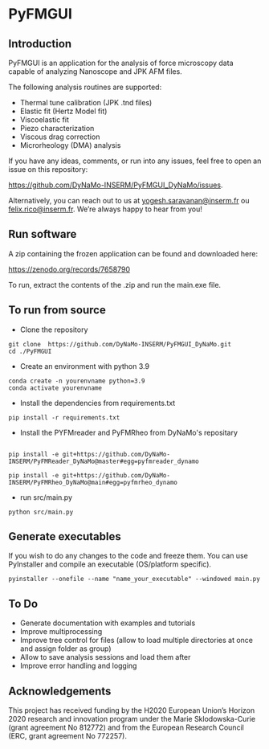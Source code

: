 # PyFMGUI

## Introduction
PyFMGUI is an application for the analysis of force microscopy data capable of analyzing Nanoscope and JPK AFM files.

The following analysis routines are supported:
- Thermal tune calibration (JPK .tnd files)
- Elastic fit (Hertz Model fit)
- Viscoelastic fit
- Piezo characterization
- Viscous drag correction
- Microrheology (DMA) analysis

If you have any ideas, comments, or run into any issues, feel free to open an issue on this repository: 

https://github.com/DyNaMo-INSERM/PyFMGUI_DyNaMo/issues.

Alternatively, you can reach out to us at yogesh.saravanan@inserm.fr ou felix.rico@inserm.fr.
We’re always happy to hear from you!

## Run software
A zip containing the frozen application can be found and downloaded here:

https://zenodo.org/records/7658790

To run, extract the contents of the .zip and run the main.exe file.

## To run from source
- Clone the repository
```
git clone  https://github.com/DyNaMo-INSERM/PyFMGUI_DyNaMo.git
cd ./PyFMGUI
```
- Create an environment with python 3.9
```
conda create -n yourenvname python=3.9 
conda activate yourenvname
```

- Install the dependencies from requirements.txt
```
pip install -r requirements.txt
```
- Install the PYFMreader and PyFMRheo from DyNaMo's repositary
```

pip install -e git+https://github.com/DyNaMo-INSERM/PyFMReader_DyNaMo@master#egg=pyfmreader_dynamo    

pip install -e git+https://github.com/DyNaMo-INSERM/PyFMRheo_DyNaMo@main#egg=pyfmrheo_dynamo

```

- run src/main.py
```
python src/main.py
```

## Generate executables
If you wish to do any changes to the code and freeze them. You can use PyInstaller and compile an executable (OS/platform specific).
```
pyinstaller --onefile --name "name_your_executable" --windowed main.py
```

## To Do
- Generate documentation with examples and tutorials
- Improve multiprocessing
- Improve tree control for files (allow to load multiple directories at once and assign folder as group)
- Allow to save analysis sessions and load them after
- Improve error handling and logging

## Acknowledgements
This project has received funding by the H2020 European Union’s Horizon 2020 research and innovation program under the Marie Sklodowska-Curie (grant agreement No 812772) and from the European Research Council (ERC, grant agreement No 772257).

